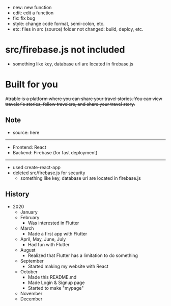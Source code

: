 * new: new function
* edit: edit a function
* fix: fix bug
* style: change code format, semi-colon, etc.
* etc: files in src (source) folder not changed: build, deploy, etc.

src/firebase.js not included
===
* something like key, database url are located in firebase.js

Built for you 
===

~~Atrable is a platform where you can share your travel stories. You can view traveler's stories, follow travelers, and share your travel story.~~

Note
---

* source: here
---
* Frontend: React
* Backend: Firebase (for fast deployment)
---
* used create-react-app
* deleted src/firebase.js for security
  - something like key, database url are located in firebase.js



History
---

* 2020
  - January
  - February
    + Was interested in Flutter
  - March
    + Made a first app with Flutter
  - April, May, June, July
    + Had fun with Flutter
  - August
    + Realized that Flutter has a limitation to do something
  - September
    + Started making my website with React
  - October
    + Made this README.md
    + Made Login & Signup page
    + Started to make "mypage"
  - November
  - December
